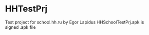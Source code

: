 HHTestPrj
=========
Test project for school.hh.ru by Egor Lapidus
HHSchoolTestPrj.apk is signed .apk file
